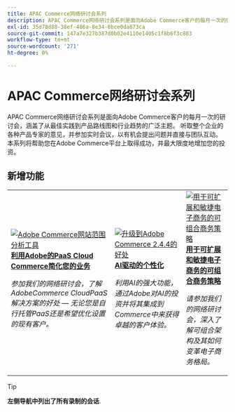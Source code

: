 ```yaml
---
title: APAC Commerce网络研讨会系列
description: APAC Commerce网络研讨会系列是面向Adobe Commerce客户的每月一次的研讨会，涵盖了从最佳实践到产品路线图和行业趋势的广泛主题。
exl-id: 35d78d88-38ef-486a-8e34-8bce0da673ca
source-git-commit: 147a7e327b387d0b02e4110e1405c1f8b6f3c883
workflow-type: tm+mt
source-wordcount: '271'
ht-degree: 0%

---
```


# APAC Commerce网络研讨会系列

APAC Commerce网络研讨会系列是面向Adobe Commerce客户的每月一次的研讨会，涵盖了从最佳实践到产品路线图和行业趋势的广泛主题。 听取整个企业的各种产品专家的意见，并参加实时会议，以有机会提出问题并直接与团队互动。 本系列将帮助您在Adobe Commerce平台上取得成功，并最大限度地增加您的投资。

## 新增功能

<table>
<tr>
  <td>
    <a href="https://experienceleague.adobe.com/docs/events/apac-commerce-recordings/2023/adobes-paas-cloud-commerce.html">
      <img alt="Adobe Commerce网站范围分析工具" src="https://video.tv.adobe.com/v/3419132?format=jpeg" />
    </a>
     <div>
      <a href="https://experienceleague.adobe.com/docs/events/apac-commerce-recordings/2023/adobes-paas-cloud-commerce.html">
        <strong>利用Adobe的PaaS Cloud Commerce简化您的业务</strong>
      </a>
    </div>
    <p>
    <em>参加我们的网络研讨会，了解AdobeCommerce CloudPaaS解决方案的好处 — 无论您是自行托管PaaS还是希望优化设置的现有客户。</em>
    <p>
  </td>
  <td>
    <a href="https://experienceleague.adobe.com/docs/events/apac-commerce-recordings/2023/ai-personalisation.html">
      <img alt="升级到Adobe Commerce 2.4.4的好处" src="https://video.tv.adobe.com/v/3419107?format=jpeg" />
    </a>
     <div>
      <a href="https://experienceleague.adobe.com/docs/events/apac-commerce-recordings/2023/ai-personalisation.html">
        <strong>AI驱动的个性化</strong>
      </a>
    </div>
    <p>
    <em>利用AI的强大功能，通过Adobe对AI的投资并将其集成到Commerce中来获得卓越的客户体验。</em>
    <p>
  </td>
  <td>
    <a href="https://experienceleague.adobe.com/docs/events/apac-commerce-recordings/2023/composable-commerce.html">
      <img alt="用于可扩展和敏捷电子商务的可组合商务策略" src="https://video.tv.adobe.com/v/3420655?format=jpeg" />
    </a>
     <div>
      <a href="https://experienceleague.adobe.com/docs/events/apac-commerce-recordings/2023/composable-commerce.html">
        <strong>用于可扩展和敏捷电子商务的可组合商务策略</strong>
      </a>
    </div>
    <p>
    <em>请参加我们的网络研讨会，深入了解可组合架构及其如何变革电子商务格局。</em>
    <p>
  </td>  
</tr>
</table>

>[!TIP]
>
>**左侧导航中列出了所有录制的会话**.
